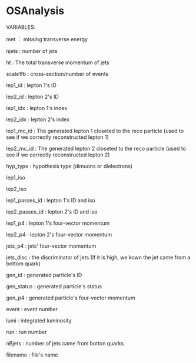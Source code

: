 # OSAnalysis

VARIABLES:


met ： missing transverse energy

njets : number of jets

ht : The total transverse momentum of jets

scale1fb : cross-section/number of events

lep1_id : lepton 1's ID

lep2_id : lepton 2's ID

lep1_idx : lepton 1's index

lep2_idx : lepton 2's index

lep1_mc_id : The generated lepton 1 closeted to the reco particle (used to see if we correctly reconstructed lepton 1)

lep2_mc_id : The generated lepton 2 closeted to the reco particle (used to see if we correctly reconstructed lepton 2)

hyp_type : hypothesis type (dimuons or dielectrons)

lep1_iso

lep2_iso

lep1_passes_id : lepton 1's ID and iso

lep2_passes_id : lepton 2's ID and iso

lep1_p4 : lepton 1's four-vector momentum

lep2_p4 : lepton 2's four-vector momentum

jets_p4 : jets' four-vector momentum

jets_disc : the discriminator of jets (If it is high, we kown the jet came from a bottom quark)

gen_id : generated particle's ID

gen_status : generated particle's status

gen_p4 : generated particle's four-vector momentum

event : event number

lumi : integrated luminosity

run : run number

nBjets : number of jets came from botton quarks

filename : file's name
